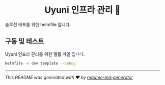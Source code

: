 <h1 align="center">Uyuni 인프라 관리 🐣</h1>
<p>
    솔루션 배포를 위한 helmfile 입니다.
</p>

## 구동 및 테스트

Uyuni 인프라 관리를 위한 헬름 파일 입니다.

```bash
helmfile -e dev template --debug 
```

***
_This README was generated with ❤️ by [readme-md-generator](https://github.com/kefranabg/readme-md-generator)_